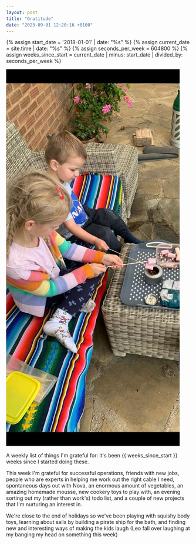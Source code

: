 ```yaml
---
layout: post
title: "Gratitude"
date: "2023-09-01 12:20:16 +0100"
---
```


{% assign start_date = '2018-01-01' | date: "%s" %}
{% assign current_date = site.time | date: "%s" %}
{% assign seconds_per_week = 604800 %}
{% assign weeks_since_start = current_date | minus: start_date | divided_by: seconds_per_week %}

![Nova and Leo toasting marsh mallows](/assets/images/marshmallow.png)

A weekly list of things I'm grateful for: it's been {{ weeks_since_start }} weeks since I started doing these. 

This week I'm grateful for successful operations, friends with new jobs, people who are experts in helping me work out the right cable I need, spontaneous days out with Nova, an enormous amount of vegetables, an amazing homemade mousse, new cookery toys to play with, an evening sorting out my (rather than work's) todo list, and a couple of new projects that I'm nurturing an interest in. 

We're close to the end of holidays so we've been playing with squishy body toys, learning about sails by building a pirate ship for the bath, and finding new and interesting ways of making the kids laugh (Leo fall over laughing at my banging my head on something this week) 



